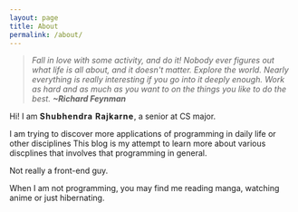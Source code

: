 ```yaml
---
layout: page
title: About
permalink: /about/
---
```


> _Fall in love with some activity, and do it! Nobody ever figures out what life is all about, and it doesn't matter. Explore the world. Nearly everything is really interesting if you go into it deeply enough. Work as hard and as much as you want to on the things you like to do the best. **~Richard Feynman**_

Hi! I am <strong style="letter-spacing: 1px">Shubhendra Rajkarne</strong>, a senior at CS major.

I am trying to discover more applications of programming in daily life or other disciplines
This blog is my attempt to learn more about various discplines that involves that programming in general.

Not really a front-end guy.

When I am not programming, you may find me reading manga, watching anime or just hibernating. 